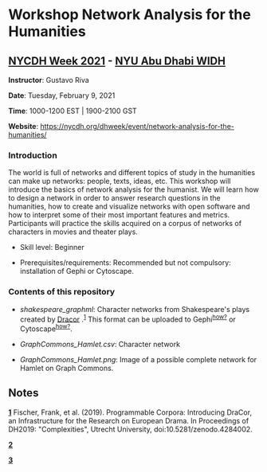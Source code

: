 # Workshop Network Analysis for the Humanities
## [NYCDH Week 2021](https://nycdh.org/dhweek/) - [NYU Abu Dhabi WIDH](https://nycdh.org/dhweek/sessions-2021/widhnycdh-2021-events/)

**Instructor**: Gustavo Riva

**Date**: Tuesday, February 9, 2021

**Time**: 1000-1200 EST | 1900-2100 GST

**Website**: https://nycdh.org/dhweek/event/network-analysis-for-the-humanities/

### Introduction

The world is full of networks and different topics of study in the humanities can make up networks: people, texts, ideas, etc. This workshop will introduce the basics of network analysis for the humanist. We will learn how to design a network in order to answer research questions in the humanities, how to create and visualize networks with open software and how to interpret some of their most important features and metrics. Participants will practice the skills acquired on a corpus of networks of characters in movies and theater plays.

- Skill level: Beginner

- Prerequisites/requirements: Recommended but not compulsory: installation of Gephi or Cytoscape.

### Contents of this repository

- *shakespeare_graphml*: Character networks from Shakespeare's plays created by [Dracor](https://dracor.org/) .<sup id="a1">[1](#dracor_note)</sup> This format can be uploaded to Gephi<sup id="a2">[how?](#gephi_note)</sup> or Cytoscape<sup id="a3">[how?](#cyto_note)</sup>.

- *GraphCommons_Hamlet.csv*: Character network

- *GraphCommons_Hamlet.png*: Image of a possible complete network for Hamlet on Graph Commons.


## Notes

<b id="dracor_note">[1](a1)</b> Fischer, Frank, et al. (2019). Programmable Corpora: Introducing DraCor, an Infrastructure for the Research on European Drama. In Proceedings of DH2019: "Complexities", Utrecht University, doi:10.5281/zenodo.4284002.

<b id="gephi_note">[2](a2)</b>

<b id="cyto_note">[3](a3)</b>
